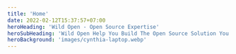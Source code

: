 ```yaml
---
title: 'Home'
date: 2022-02-12T15:37:57+07:00
heroHeading: 'Wild Open - Open Source Expertise'
heroSubHeading: 'Wild Open Help You Build The Open Source Solution You Require. Need to Staff an Open Source Talent? We Have the Right One!'
heroBackground: 'images/cynthia-laptop.webp'
---
```

